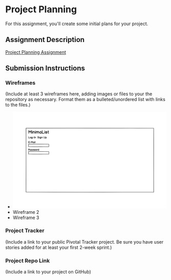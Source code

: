 # Project Planning
For this assignment, you'll create some initial plans for your project.

## Assignment Description
[Project Planning Assignment](https://education.launchcode.org/liftoff/assignments/planning/)

## Submission Instructions

### Wireframes

(Include at least 3 wireframes here, adding images or files to your the repository as necessary. Format them as a bulleted/unordered list with links to the files.)
* ![MinimaList Wireframe 1](https://github.com/Norsche/liftoff-assignments/blob/master/P3-Project_Planning/Screen%20Shot%202019-05-09%20at%208.45.25%20PM.png)
* Wireframe 2
* Wireframe 3

### Project Tracker

(Include a link to your public Pivotal Tracker project. Be sure you have user stories added for at least your first 2-week sprint.)

### Project Repo Link

(Include a link to your project on GitHub)
